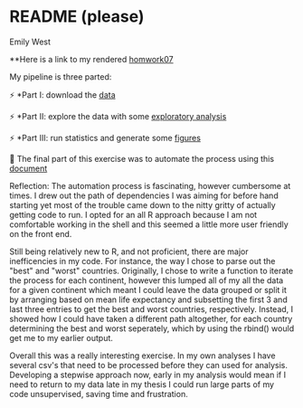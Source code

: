 README (please)
================
Emily West

**Here is a link to my rendered [homwork07](https://github.com/emwest/STAT547A/tree/master/hw07)

My pipeline is three parted:
 
:zap: *Part I: download the [data](https://github.com/emwest/STAT547A/blob/master/hw07/gapminder_download.R)
 
:zap: *Part II: explore the data with some [exploratory analysis](https://github.com/emwest/STAT547A/blob/master/hw07/gapminder_exploratory.R)
 
:zap: *Part III: run statistics and generate some [figures](https://github.com/emwest/STAT547A/blob/master/hw07/gapminder_statistics.R)


:confetti_ball: The final part of this exercise was to automate the process using this [document](https://github.com/emwest/STAT547A/blob/master/hw07/Makefile.R)

Reflection: The automation process is fascinating, however cumbersome at times. I drew out the path of dependencies I was aiming for before hand starting yet most of the trouble came down to the nitty gritty of actually getting code to run. I opted for an all R approach because I am not comfortable working in the shell and this seemed a little more user friendly on the front end.

Still being relatively new to R, and not proficient, there are major inefficencies in my code. For instance, the way I chose to parse out the "best" and "worst" countries. Originally, I chose to write a function to iterate the process for each continent, however this lumped all of my all the data for a given continent which meant I could leave the data grouped or split it by arranging based on mean life expectancy and subsetting the first 3 and last three entries to get the best and worst countries, respectively. Instead, I showed how I could have taken a different path altogether, for each country determining the best and worst seperately, which by using the rbind() would get me to my earlier output.

Overall this was a really interesting exercise. In my own analyses I have several csv's that need to be processed before they can used for analysis. Developing a stepwise approach now, early in my analysis would mean if I need to return to my data late in my thesis I could run large parts of my code unsupervised, saving time and frustration.

 
 